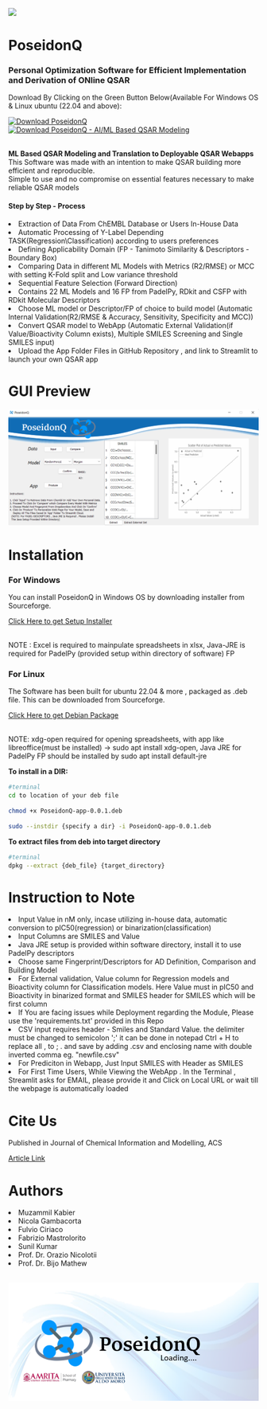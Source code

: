 <p align="left" width="100%">
    <img src="Img/icon.ico" width="100">
    
</p>

# PoseidonQ
<h3>Personal Optimization Software for Efficient Implementation and Derivation of ONline QSAR</h3>
<p>Download By Clicking on the Green Button Below(Available For Windows OS & Linux ubuntu (22.04 and above):</p>
<a href="https://sourceforge.net/projects/poseidonq/files/latest/download"><img alt="Download PoseidonQ" src="https://a.fsdn.com/con/app/sf-download-button" width=276 height=48 srcset="https://a.fsdn.com/con/app/sf-download-button?button_size=2x 2x"></a>
<br><a href="https://sourceforge.net/projects/poseidonq/files/latest/download"><img alt="Download PoseidonQ  - AI/ML Based QSAR Modeling" src="https://img.shields.io/sourceforge/dt/poseidonq.svg" ></a><br>

<p><br><b>ML Based QSAR Modeling and Translation to Deployable QSAR Webapps</b><br>This Software was made with an intention to make QSAR building more efficient and reproducible.<br>Simple to use and no compromise on essential features necessary to make reliable QSAR models</p>
<h4>Step by Step - Process</h4>
<li>Extraction of Data From ChEMBL Database or Users In-House Data</li>
<li>Automatic Processing of Y-Label Depending TASK(Regression\Classification) according to users preferences</li>
<li>Defining Applicability Domain (FP - Tanimoto Similarity & Descriptors - Boundary Box)</li>
<li>Comparing Data in different ML Models with Metrics (R2/RMSE) or MCC with setting K-Fold split and Low variance threshold</li>
<li>Sequential Feature Selection (Forward Direction)</li> 
<li>Contains 22 ML Models and 16 FP from PadelPy, RDkit and CSFP with RDkit Molecular Descriptors</li>
<li>Choose ML model or Descriptor/FP of choice to build model (Automatic Internal Validation(R2/RMSE & Accuracy, Sensitivity, Specificity and MCC))</li>
<li>Convert QSAR model to WebApp (Automatic External Validation(if Value/Bioactivity Column exists), Multiple SMILES Screening and Single SMILES input) </li>
<li>Upload the App Folder Files in GitHub Repository , and link to Streamlit to launch your own QSAR app</li>


# GUI Preview

<p align="left" >
    <img src="Img/GUIposei.png" >
</p>

# Installation
<h3>For Windows</h3>
<p>You can install PoseidonQ in Windows OS by downloading installer from Sourceforge.</p><a href=https://sourceforge.net/projects/poseidonq/>Click Here to get Setup Installer</a>
<p><br>NOTE : Excel is required to mainpulate spreadsheets in xlsx, Java-JRE is required for PadelPy (provided setup within directory of software) FP</p>
<h3>For Linux</h3>
<p>The Software has been built for ubuntu 22.04 & more , packaged as .deb file. This can be downloaded from Sourceforge.</p><a href=https://sourceforge.net/projects/poseidonq/>Click Here to get Debian Package</a>
<p><br>NOTE: xdg-open required for opening spreadsheets, with app like libreoffice(must be installed) -> sudo apt install xdg-open, Java JRE for PadelPy FP should be installed by sudo apt install default-jre</p>


<p><b>To install in a DIR:</b></p>

```sh
#terminal
cd to location of your deb file
```
```sh
chmod +x PoseidonQ-app-0.0.1.deb
```
```sh
sudo --instdir {specify a dir} -i PoseidonQ-app-0.0.1.deb
```
<p><b>To extract files from deb into target directory </b></p>

```sh
#terminal
dpkg --extract {deb_file} {target_directory}
```

# Instruction to Note
<li>Input Value in nM only, incase utilizing in-house data, automatic conversion to pIC50(regression) or binarization(classification)</li>
<li>Input Columns are SMILES and Value</li>
<li>Java JRE setup is provided within software directory, install it to use PadelPy descriptors</li>
<li>Choose same Fingerprint/Descriptors for AD Definition, Comparison and Building Model</li>
<li>For External validation, Value column for Regression models and Bioactivity column for Classification models. Here Value must in pIC50 and Bioactivity in binarized format and SMILES header for SMILES which will be first column </li>
<li>If You are facing issues while Deployment regarding the Module, Please use the 'requirements.txt' provided in this Repo</li>
<li>CSV input requires header - Smiles and Standard Value. the delimiter must be changed to semicolon ';' it can be done in notepad Ctrl + H to replace all , to ; . and save by adding .csv and enclosing name with double inverted comma eg. "newfile.csv"</li>
<li>For Prediciton in Webapp, Just Input SMILES with Header as SMILES</li>
<li>For First Time Users, While Viewing the WebApp . In the Terminal , Streamlit asks for EMAIL, please provide it and Click on Local URL or wait till the webpage is automatically loaded</li>

# Cite Us
<p>Published in Journal of Chemical Information and Modelling, ACS</p>
<a href=https://pubs.acs.org/doi/10.1021/acs.jcim.4c02372>Article Link</a>

# Authors
<li>Muzammil Kabier</li>
<li>Nicola Gambacorta</li>
<li>Fulvio Ciriaco</li>
<li>Fabrizio Mastrolorito</li>
<li>Sunil Kumar</li>
<li>Prof. Dr. Orazio Nicolotii</li>
<li>Prof. Dr. Bijo Mathew</li>

<p align="left" ><br>
    <img src="Img/load.png" >
</p>

